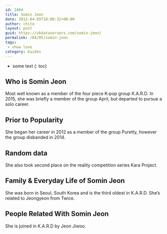 ```yaml
---
id: 2464
title: Somin Jeon
date: 2012-04-05T18:00:32+00:00
author: chito
layout: post
guid: https://ukdataservers.com/somin-jeon/
permalink: /04/05/somin-jeon
tags:
 - show love
category: Guides
---
```


* some text
{: toc}
          
          
## Who is  Somin Jeon
                  
                  
                  
Most well known as a member of the four piece K-pop group K.A.R.D. In 2015, she was briefly a member of the group April, but departed to pursue a solo career.
                  
                
                
                
## Prior to Popularity 
                  
                  
                  
She began her career in 2012 as a member of the group Puretty, however the group disbanded in 2014. 
                  
                
                
                
## Random data 
                  
                  
                  
She also took second place on the reality competition series Kara Project.
                  
                
                
                
## Family & Everyday Life of Somin Jeon
                  
                  
                  
She was born in Seoul, South Korea and is the third oldest in K.A.R.D. She&#8217;s related to Jeongyeon from Twice.
                  
                
                
                
## People Related With  Somin Jeon
                  
                  
                  
She is joined in K.A.R.D by Jeon Jiwoo.
                  
                
              
            
          
          
          
    
    
  
